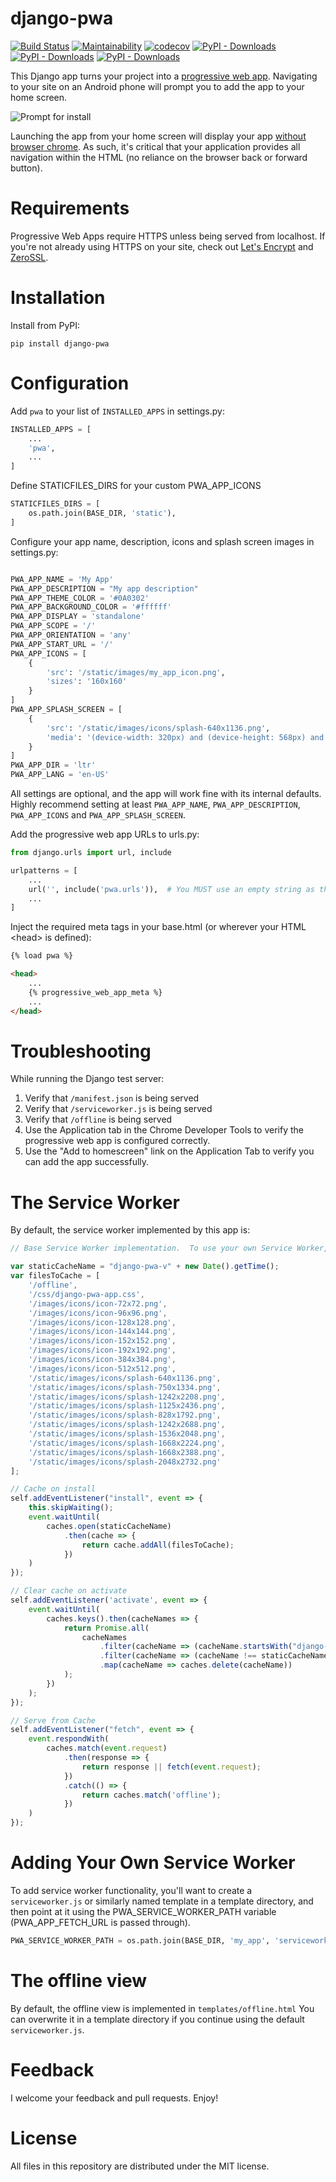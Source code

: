 django-pwa
=====
[![Build Status](https://travis-ci.org/silviolleite/django-pwa.svg)](https://travis-ci.org/silviolleite/django-pwa)
[![Maintainability](https://api.codeclimate.com/v1/badges/246542ea921058c4f76f/maintainability)](https://codeclimate.com/github/silviolleite/django-pwa/maintainability)
[![codecov](https://codecov.io/gh/silviolleite/django-pwa/branch/master/graph/badge.svg)](https://codecov.io/gh/silviolleite/django-pwa) 
[![PyPI - Downloads](https://img.shields.io/pypi/dm/django-pwa.svg)](https://pypi.org/project/django-pwa/)
[![PyPI - Downloads](https://img.shields.io/pypi/v/django-pwa.svg)](https://pypi.org/project/django-pwa)
[![PyPI - Downloads](https://img.shields.io/pypi/djversions/django-pwa.svg)](https://pypi.org/project/django-pwa)

This Django app turns your project into a [progressive web app](https://developers.google.com/web/progressive-web-apps/).  Navigating to your site on an Android phone will prompt you to add the app to your home screen.

![Prompt for install](https://github.com/silviolleite/django-pwa/raw/master/images/screenshot1.png)

Launching the app from your home screen will display your app [without browser chrome](https://github.com/silviolleite/django-pwa/raw/master/images/screenshot2.png).  As such, it's critical that your application provides all navigation within the HTML (no reliance on the browser back or forward button).

Requirements
=====
Progressive Web Apps require HTTPS unless being served from localhost.  If you're not already using HTTPS on your site, check out [Let's Encrypt](https://letsencrypt.org/) and [ZeroSSL](https://zerossl.com/).

Installation
=====
Install from PyPI:

```
pip install django-pwa
```

Configuration
=====
Add `pwa` to your list of `INSTALLED_APPS` in settings.py:

```python
INSTALLED_APPS = [
    ...
    'pwa',
    ...
]
```
Define STATICFILES_DIRS for your custom PWA_APP_ICONS
```python
STATICFILES_DIRS = [
    os.path.join(BASE_DIR, 'static'),
]
```

Configure your app name, description, icons and splash screen images in settings.py:
```python

PWA_APP_NAME = 'My App'
PWA_APP_DESCRIPTION = "My app description"
PWA_APP_THEME_COLOR = '#0A0302'
PWA_APP_BACKGROUND_COLOR = '#ffffff'
PWA_APP_DISPLAY = 'standalone'
PWA_APP_SCOPE = '/'
PWA_APP_ORIENTATION = 'any'
PWA_APP_START_URL = '/'
PWA_APP_ICONS = [
    {
        'src': '/static/images/my_app_icon.png',
        'sizes': '160x160'
    }
]
PWA_APP_SPLASH_SCREEN = [
    {
        'src': '/static/images/icons/splash-640x1136.png',
        'media': '(device-width: 320px) and (device-height: 568px) and (-webkit-device-pixel-ratio: 2)'
    }
]
PWA_APP_DIR = 'ltr'
PWA_APP_LANG = 'en-US'

```

All settings are optional, and the app will work fine with its internal defaults.  Highly recommend setting at least `PWA_APP_NAME`, `PWA_APP_DESCRIPTION`, `PWA_APP_ICONS` and `PWA_APP_SPLASH_SCREEN`.

Add the progressive web app URLs to urls.py:
```python
from django.urls import url, include

urlpatterns = [
    ...
    url('', include('pwa.urls')),  # You MUST use an empty string as the URL prefix
    ...
]
```

Inject the required meta tags in your base.html (or wherever your HTML &lt;head&gt; is defined):
```html
{% load pwa %}

<head>
    ...
    {% progressive_web_app_meta %}
    ...
</head>
```

Troubleshooting
=====
While running the Django test server:

1. Verify that `/manifest.json` is being served
1. Verify that `/serviceworker.js` is being served
1. Verify that `/offline` is being served
1. Use the Application tab in the Chrome Developer Tools to verify the progressive web app is configured correctly.
1. Use the "Add to homescreen" link on the Application Tab to verify you can add the app successfully.


The Service Worker
=====
By default, the service worker implemented by this app is:
```js
// Base Service Worker implementation.  To use your own Service Worker, set the PWA_SERVICE_WORKER_PATH variable in settings.py

var staticCacheName = "django-pwa-v" + new Date().getTime();
var filesToCache = [
    '/offline',
    '/css/django-pwa-app.css',
    '/images/icons/icon-72x72.png',
    '/images/icons/icon-96x96.png',
    '/images/icons/icon-128x128.png',
    '/images/icons/icon-144x144.png',
    '/images/icons/icon-152x152.png',
    '/images/icons/icon-192x192.png',
    '/images/icons/icon-384x384.png',
    '/images/icons/icon-512x512.png',
    '/static/images/icons/splash-640x1136.png',
    '/static/images/icons/splash-750x1334.png',
    '/static/images/icons/splash-1242x2208.png',
    '/static/images/icons/splash-1125x2436.png',
    '/static/images/icons/splash-828x1792.png',
    '/static/images/icons/splash-1242x2688.png',
    '/static/images/icons/splash-1536x2048.png',
    '/static/images/icons/splash-1668x2224.png',
    '/static/images/icons/splash-1668x2388.png',
    '/static/images/icons/splash-2048x2732.png'
];

// Cache on install
self.addEventListener("install", event => {
    this.skipWaiting();
    event.waitUntil(
        caches.open(staticCacheName)
            .then(cache => {
                return cache.addAll(filesToCache);
            })
    )
});

// Clear cache on activate
self.addEventListener('activate', event => {
    event.waitUntil(
        caches.keys().then(cacheNames => {
            return Promise.all(
                cacheNames
                    .filter(cacheName => (cacheName.startsWith("django-pwa-")))
                    .filter(cacheName => (cacheName !== staticCacheName))
                    .map(cacheName => caches.delete(cacheName))
            );
        })
    );
});

// Serve from Cache
self.addEventListener("fetch", event => {
    event.respondWith(
        caches.match(event.request)
            .then(response => {
                return response || fetch(event.request);
            })
            .catch(() => {
                return caches.match('offline');
            })
    )
});
```

Adding Your Own Service Worker
=====
To add service worker functionality, you'll want to create a `serviceworker.js` or similarly named template in a template directory, and then point at it using the PWA_SERVICE_WORKER_PATH variable (PWA_APP_FETCH_URL is passed through).

```python
PWA_SERVICE_WORKER_PATH = os.path.join(BASE_DIR, 'my_app', 'serviceworker.js')

```

The offline view
=====
By default, the offline view is implemented in `templates/offline.html`
You can overwrite it in a template directory if you continue using the default `serviceworker.js`.  


Feedback
=====
I welcome your feedback and pull requests.  Enjoy!

License
=====
All files in this repository are distributed under the MIT license.
